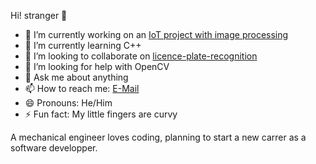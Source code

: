 Hi! stranger 👋


- 🔭 I’m currently working on an [IoT project with image processing](https://github.com/MehmetAO/licence-plate-recognition)
- 🌱 I’m currently learning C++
- 👯 I’m looking to collaborate on [licence-plate-recognition](https://github.com/MehmetAO/licence-plate-recognition)
- 🤔 I’m looking for help with OpenCV
- 💬 Ask me about anything
- 📫 How to reach me: [E-Mail](mailto:ongan.mehmetali@gmail.com)
- 😄 Pronouns: He/Him
- ⚡ Fun fact: My little fingers are curvy

A mechanical engineer loves coding, planning to start a new carrer as a software developper.
